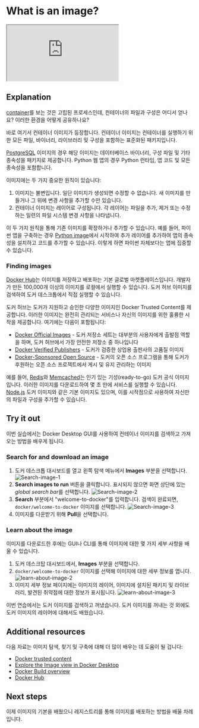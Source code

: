 # What is an image?

<div class="youtube-video">
   <iframe 
    src="https://www.youtube-nocookie.com/embed/NyvT9REqLe4?rel=0&modestbranding=1&playsinline=1" 
    allow="accelerometer; clipboard-write; encrypted-media; gyroscope; picture-in-picture" 
    allowfullscreen
    loading="lazy"
    title="What is an image?"
    referrerpolicy="strict-origin-when-cross-origin"
   >
  </iframe>
</div>

## Explanation

[container](#/get-started/docker-concepts/the-basics/what-is-a-container/)를 보는 것은 고립된 프로세스인데, 컨테이너의 파일과 구성은 어디서 얻나요? 이러한 환경을 어떻게 공유하나요?

바로 여기서 컨테이너 이미지가 등장합니다. 컨테이너 이미지는 컨테이너를 실행하기 위한 모든 파일, 바이너리, 라이브러리 및 구성을 포함하는 표준화된 패키지입니다.

[PostgreSQL](https://hub.docker.com/_/postgres?_gl=1*15uj9x8*_gcl_au*MTc5Njg5NTc1My4xNzM4MDg3ODEw*_ga*MjcxOTM2ODU5LjE3MTIxMzY5MzE.*_ga_XJWPQMJYHQ*MTczODM5MzkyMC41LjEuMTczODM5NDgzMy42MC4wLjA.) 이미지의 경우 해당 이미지는 데이터베이스 바이너리, 구성 파일 및 기타 종속성을 패키지로 제공합니다. Python 웹 앱의 경우 Python 런타임, 앱 코드 및 모든 종속성을 포함합니다.

이미지에는 두 가지 중요한 원칙이 있습니다:

1. 이미지는 불변입니다. 일단 이미지가 생성되면 수정할 수 없습니다. 새 이미지를 만들거나 그 위에 변경 사항을 추가할 수만 있습니다.
2. 컨테이너 이미지는 레이어로 구성됩니다. 각 레이어는 파일을 추가, 제거 또는 수정하는 일련의 파일 시스템 변경 사항을 나타냅니다.

이 두 가지 원칙을 통해 기존 이미지를 확장하거나 추가할 수 있습니다. 예를 들어, 파이썬 앱을 구축하는 경우 [Python image](https://hub.docker.com/_/python?_gl=1*190musl*_gcl_au*MTc5Njg5NTc1My4xNzM4MDg3ODEw*_ga*MjcxOTM2ODU5LjE3MTIxMzY5MzE.*_ga_XJWPQMJYHQ*MTczODM5MzkyMC41LjEuMTczODM5NDgzMy42MC4wLjA.)에서 시작하여 추가 레이어를 추가하여 앱의 종속성을 설치하고 코드를 추가할 수 있습니다. 이렇게 하면 파이썬 자체보다는 앱에 집중할 수 있습니다.

### Finding images

[Docker Hub](https://hub.docker.com/?_gl=1*1oefti6*_gcl_au*MTc5Njg5NTc1My4xNzM4MDg3ODEw*_ga*MjcxOTM2ODU5LjE3MTIxMzY5MzE.*_ga_XJWPQMJYHQ*MTczODM5MzkyMC41LjEuMTczODM5NDgzMy42MC4wLjA.)는 이미지를 저장하고 배포하는 기본 글로벌 마켓플레이스입니다. 개발자가 만든 100,000개 이상의 이미지를 로컬에서 실행할 수 있습니다. 도커 허브 이미지를 검색하여 도커 데스크톱에서 직접 실행할 수 있습니다.

도커 허브는 도커가 지원하고 승인한 다양한 이미지인 Docker Trusted Content를 제공합니다. 이러한 이미지는 완전히 관리되는 서비스나 자신의 이미지를 위한 훌륭한 시작을 제공합니다. 여기에는 다음이 포함됩니다:

- [Docker Official Images](https://hub.docker.com/search?q=&type=image&image_filter=official&_gl=1*l95tod*_gcl_au*MTc5Njg5NTc1My4xNzM4MDg3ODEw*_ga*MjcxOTM2ODU5LjE3MTIxMzY5MzE.*_ga_XJWPQMJYHQ*MTczODM5MzkyMC41LjEuMTczODM5NDgzMy42MC4wLjA.) - 도커 저장소 세트는 대부분의 사용자에게 출발점 역할을 하며, 도커 허브에서 가장 안전한 저장소 중 하나입니다
- [Docker Verified Publishers](https://hub.docker.com/search?q=&image_filter=store&_gl=1*l95tod*_gcl_au*MTc5Njg5NTc1My4xNzM4MDg3ODEw*_ga*MjcxOTM2ODU5LjE3MTIxMzY5MzE.*_ga_XJWPQMJYHQ*MTczODM5MzkyMC41LjEuMTczODM5NDgzMy42MC4wLjA.) - 도커가 검증한 상업용 출판사의 고품질 이미지
- [Docker-Sponsored Open Source](https://hub.docker.com/search?q=&image_filter=open_source&_gl=1*l95tod*_gcl_au*MTc5Njg5NTc1My4xNzM4MDg3ODEw*_ga*MjcxOTM2ODU5LjE3MTIxMzY5MzE.*_ga_XJWPQMJYHQ*MTczODM5MzkyMC41LjEuMTczODM5NDgzMy42MC4wLjA.) - 도커의 오픈 소스 프로그램을 통해 도커가 후원하는 오픈 소스 프로젝트에서 게시 및 유지 관리하는 이미지

예를 들어, [Redis](https://hub.docker.com/_/redis?_gl=1*g67llz*_gcl_au*MTc5Njg5NTc1My4xNzM4MDg3ODEw*_ga*MjcxOTM2ODU5LjE3MTIxMzY5MzE.*_ga_XJWPQMJYHQ*MTczODM5MzkyMC41LjEuMTczODM5NTQ1MC42MC4wLjA.)와 [Memcached](https://hub.docker.com/_/memcached?_gl=1*1w6zwm8*_gcl_au*MTc5Njg5NTc1My4xNzM4MDg3ODEw*_ga*MjcxOTM2ODU5LjE3MTIxMzY5MzE.*_ga_XJWPQMJYHQ*MTczODM5MzkyMC41LjEuMTczODM5NTUxOC42MC4wLjA.)는 인기 있는 기성(ready-to-go) 도커 공식 이미지입니다. 이러한 이미지를 다운로드하여 몇 초 만에 서비스를 실행할 수 있습니다. [Node.js](https://hub.docker.com/_/node?_gl=1*1w6zwm8*_gcl_au*MTc5Njg5NTc1My4xNzM4MDg3ODEw*_ga*MjcxOTM2ODU5LjE3MTIxMzY5MzE.*_ga_XJWPQMJYHQ*MTczODM5MzkyMC41LjEuMTczODM5NTUxOC42MC4wLjA.) 도커 이미지와 같은 기본 이미지도 있으며, 이를 시작점으로 사용하여 자신만의 파일과 구성을 추가할 수 있습니다.

## Try it out

이번 실습에서는 Docker Desktop GUI를 사용하여 컨테이너 이미지를 검색하고 가져오는 방법을 배우게 됩니다.

### Search for and download an image

1. 도커 데스크톱 대시보드를 열고 왼쪽 탐색 메뉴에서 **Images** 부분을 선택합니다.
   ![Search-image-1](https://docs.docker.com/get-started/docker-concepts/the-basics/images/click-image.webp)
2. **Search images to run** 버튼을 클릭합니다. 표시되지 않으면 화면 상단에 있는 *global search bar*를 선택합니다.
   ![Search-image-2](https://docs.docker.com/get-started/docker-concepts/the-basics/images/search-image.webp)
3. **Search** 부분에서 "welcome-to-docker"를 입력합니다. 검색이 완료되면, `docker/welcome-to-docker` 이미지를 선택합니다.
   ![Search-image-3](https://docs.docker.com/get-started/docker-concepts/the-basics/images/select-image.webp)
4. 이미지를 다운받기 위해 **Pull**을 선택합니다.

### Learn about the image

이미지를 다운로드한 후에는 GUI나 CLI를 통해 이미지에 대한 몇 가지 세부 사항을 배울 수 있습니다.

1. 도커 데스크탑 대시보드에서, **Images** 부분을 선택합니다.
2. `docker/welcome-to-docker` 이미지를 선택해 이미지에 대한 세부 정보를 엽니다.
   ![learn-about-image-2](https://docs.docker.com/get-started/docker-concepts/the-basics/images/pulled-image.webp)
3. 이미지 세부 정보 페이지에는 이미지의 레이어, 이미지에 설치된 패키지 및 라이브러리, 발견된 취약점에 대한 정보가 표시됩니다.
   ![learn-about-image-3](https://docs.docker.com/get-started/docker-concepts/the-basics/images/image-layers.webp)

이번 연습에서는 도커 이미지를 검색하고 꺼냈습니다. 도커 이미지를 꺼내는 것 외에도 도커 이미지의 레이어에 대해서도 배웠습니다.

## Additional resources

다음 자료는 이미지 탐색, 찾기 및 구축에 대해 더 많이 배우는 데 도움이 될 겁니다:

- [Docker trusted content](https://docs.docker.com/docker-hub/image-library/trusted-content/)
- [Explore the Image view in Docker Desktop](https://docs.docker.com/desktop/use-desktop/images/)
- [Docker Build overview](https://docs.docker.com/build/concepts/overview/)
- [Docker Hub](https://hub.docker.com/?_gl=1*9x03ut*_gcl_au*MTc5Njg5NTc1My4xNzM4MDg3ODEw*_ga*MjcxOTM2ODU5LjE3MTIxMzY5MzE.*_ga_XJWPQMJYHQ*MTczODM5MzkyMC41LjEuMTczODM5NjQwNS42MC4wLjA.)

## Next steps

이제 이미지의 기본을 배웠으니 레지스트리를 통해 이미지를 배포하는 방법을 배울 차례입니다.

<button-component href="/#/get-started/docker-concepts/the-basics/what-is-a-registry" title="What is a registry?" />